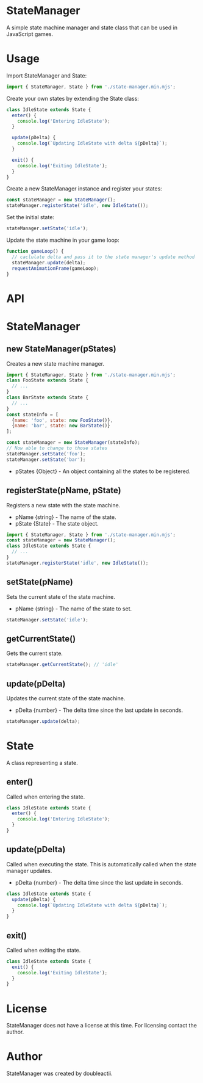 # StateManager
A simple state machine manager and state class that can be used in JavaScript games.

# Usage
Import StateManager and State:
```js
import { StateManager, State } from './state-manager.min.mjs';
```
Create your own states by extending the State class:
```js
class IdleState extends State {
  enter() {
    console.log('Entering IdleState');
  }

  update(pDelta) {
    console.log(`Updating IdleState with delta ${pDelta}`);
  }

  exit() {
    console.log('Exiting IdleState');
  }
}
```
Create a new StateManager instance and register your states:
```js
const stateManager = new StateManager();
stateManager.registerState('idle', new IdleState());
```
Set the initial state:
```js
stateManager.setState('idle');
```
Update the state machine in your game loop:
```js
function gameLoop() {
  // caclulate delta and pass it to the state manager's update method
  stateManager.update(delta);
  requestAnimationFrame(gameLoop);
}
```
# API
# StateManager  

## new StateManager(pStates)  
Creates a new state machine manager.
```js
import { StateManager, State } from './state-manager.min.mjs';
class FooState extends State {
  // ...
}
class BarState extends State {
  // ...
}
const stateInfo = [
  {name: 'foo', state: new FooState()},
  {name: 'bar', state: new BarState()}
];

const stateManager = new StateManager(stateInfo);
// Now able to change to those states
stateManager.setState('foo');
stateManager.setState('bar');
```

- pStates {Object<State>} - An object containing all the states to be registered.
## registerState(pName, pState)  
Registers a new state with the state machine.

- pName {string} - The name of the state.
- pState {State} - The state object.
```js
import { StateManager, State } from './state-manager.min.mjs';
const stateManager = new StateManager();
class IdleState extends State {
  // ...
}
stateManager.registerState('idle', new IdleState());
```

## setState(pName)  
Sets the current state of the state machine.

- pName {string} - The name of the state to set.
```js
stateManager.setState('idle');
```
## getCurrentState()  
Gets the current state.

```js
stateManager.getCurrentState(); // 'idle'
```

## update(pDelta)  
Updates the current state of the state machine.

- pDelta {number} - The delta time since the last update in seconds.
```js
stateManager.update(delta);
```

# State
A class representing a state.

## enter()
Called when entering the state.
```js
class IdleState extends State {
  enter() {
    console.log('Entering IdleState');
  }
}
```

## update(pDelta)
Called when executing the state. This is automatically called when the state manager updates.

- pDelta {number} - The delta time since the last update in seconds.
```js
class IdleState extends State {
  update(pDelta) {
    console.log(`Updating IdleState with delta ${pDelta}`);
  }
}
```

## exit()
Called when exiting the state.
```js
class IdleState extends State {
  exit() {
    console.log('Exiting IdleState');
  }
}
```

# License
StateManager does not have a license at this time. For licensing contact the author.

# Author
StateManager was created by doubleactii.